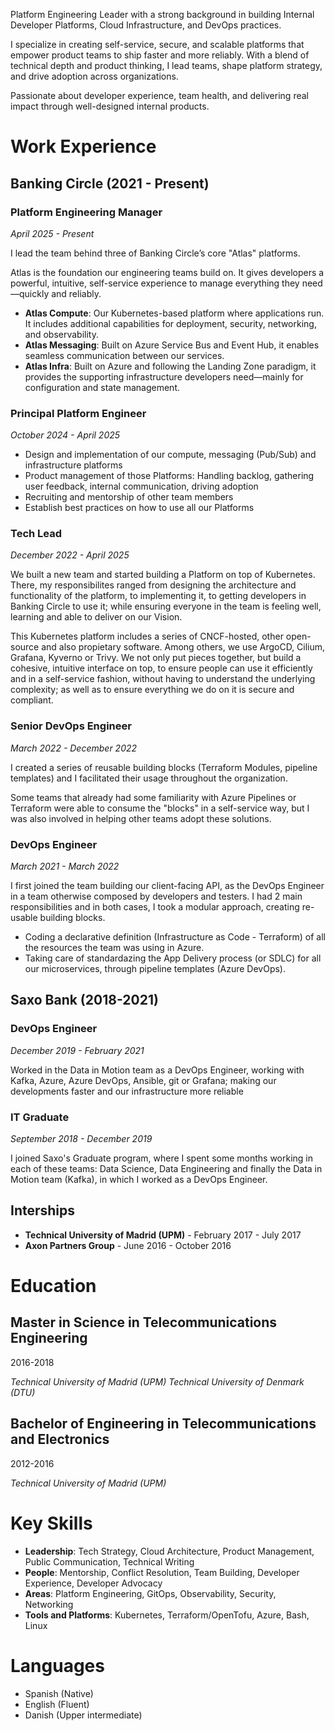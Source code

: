 Platform Engineering Leader with a strong background in building Internal Developer Platforms, Cloud Infrastructure, and DevOps practices.

I specialize in creating self-service, secure, and scalable platforms that empower product teams to ship faster and more reliably. With a blend of technical depth and product thinking, I lead teams, shape platform strategy, and drive adoption across organizations.

Passionate about developer experience, team health, and delivering real impact through well-designed internal products.

# Work Experience

## Banking Circle (2021 - Present)

### Platform Engineering Manager
*April 2025 - Present*

I lead the team behind three of Banking Circle’s core "Atlas" platforms.

Atlas is the foundation our engineering teams build on. It gives developers a powerful, intuitive, self-service experience to manage everything they need—quickly and reliably.

- **Atlas Compute**: Our Kubernetes-based platform where applications run. It includes additional capabilities for deployment, security, networking, and observability. 
- **Atlas Messaging**: Built on Azure Service Bus and Event Hub, it enables seamless communication between our services. 
- **Atlas Infra**: Built on Azure and following the Landing Zone paradigm, it provides the supporting infrastructure developers need—mainly for configuration and state management.

### Principal Platform Engineer
*October 2024 - April 2025*

- Design and implementation of our compute, messaging (Pub/Sub) and infrastructure platforms
- Product management of those Platforms: Handling backlog, gathering user feedback, internal communication, driving adoption
- Recruiting and mentorship of other team members
- Establish best practices on how to use all our Platforms

### Tech Lead
*December 2022 - April 2025*

We built a new team and started building a Platform on top of Kubernetes. There, my responsibilites ranged from designing the architecture and functionality of the platform, to implementing it, to getting developers in Banking Circle to use it; while ensuring everyone in the team is feeling well, learning and able to deliver on our Vision.

This Kubernetes platform includes a series of CNCF-hosted, other open-source and also propietary software. Among others, we use ArgoCD, Cilium, Grafana, Kyverno or Trivy. We not only put pieces together, but build a cohesive, intuitive interface on top, to ensure people can use it efficiently and in a self-service fashion, without having to understand the underlying complexity; as well as to ensure everything we do on it is secure and compliant.

### Senior DevOps Engineer
*March 2022 - December 2022*

I created a series of reusable building blocks (Terraform Modules, pipeline templates) and I facilitated their usage throughout the organization.

Some teams that already had some familiarity with Azure Pipelines or Terraform were able to consume the "blocks" in a self-service way, but I was also involved in helping other teams adopt these solutions.

### DevOps Engineer
*March 2021 - March 2022*

I first joined the team building our client-facing API, as the DevOps Engineer in a team otherwise composed by developers and testers. I had 2 main responsibilities and in both cases, I took a modular approach, creating re-usable building blocks.

- Coding a declarative definition (Infrastructure as Code - Terraform) of all the resources the team was using in Azure.
- Taking care of standardazing the App Delivery process (or SDLC) for all our microservices, through pipeline templates (Azure DevOps).

## Saxo Bank (2018-2021)

### DevOps Engineer
*December 2019 - February 2021*

Worked in the Data in Motion team as a DevOps Engineer, working with Kafka, Azure, Azure DevOps, Ansible, git or Grafana; making our developments faster and our infrastructure more reliable

### IT Graduate
*September 2018 - December 2019*

I joined Saxo's Graduate program, where I spent some months working in each of these teams: Data Science, Data Engineering and finally the Data in Motion team (Kafka), in which I worked as a DevOps Engineer.

## Interships

- **Technical University of Madrid (UPM)** - February 2017 - July 2017
- **Axon Partners Group** - June 2016 - October 2016

# Education

## Master in Science in Telecommunications Engineering

2016-2018

*Technical University of Madrid (UPM)*
*Technical University of Denmark (DTU)*

## Bachelor of Engineering in Telecommunications and Electronics

2012-2016

*Technical University of Madrid (UPM)*

# Key Skills

- **Leadership**: Tech Strategy, Cloud Architecture, Product Management, Public Communication, Technical Writing
- **People**: Mentorship, Conflict Resolution, Team Building, Developer Experience, Developer Advocacy
- **Areas**: Platform Engineering, GitOps, Observability, Security, Networking
- **Tools and Platforms**: Kubernetes, Terraform/OpenTofu, Azure, Bash, Linux

# Languages

* Spanish (Native)
* English (Fluent)
* Danish (Upper intermediate)
